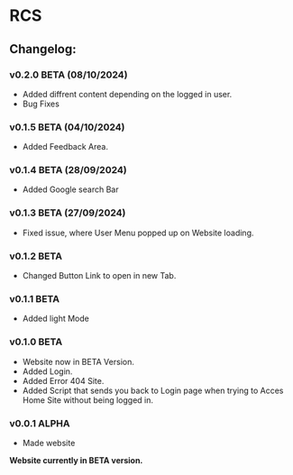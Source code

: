 # RCS
## Changelog:
### v0.2.0 BETA (08/10/2024)
  - Added diffrent content depending on the logged in user.
  - Bug Fixes
### v0.1.5 BETA (04/10/2024)
  - Added Feedback Area.
### v0.1.4 BETA (28/09/2024)
  - Added Google search Bar
### v0.1.3 BETA (27/09/2024)
  - Fixed issue, where User Menu popped up on Website loading.
### v0.1.2 BETA
  - Changed Button Link to open in new Tab.
### v0.1.1 BETA
  - Added light Mode

### v0.1.0 BETA
  - Website now in BETA Version.
  - Added Login.
  - Added Error 404 Site.
  - Added Script that sends you back to Login page when trying to Acces Home Site without being logged in.

### v0.0.1 ALPHA
  - Made website


**Website currently in BETA version.**
